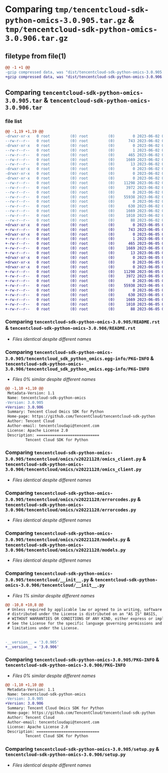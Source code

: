 # Comparing `tmp/tencentcloud-sdk-python-omics-3.0.905.tar.gz` & `tmp/tencentcloud-sdk-python-omics-3.0.906.tar.gz`

## filetype from file(1)

```diff
@@ -1 +1 @@
-gzip compressed data, was "dist/tencentcloud-sdk-python-omics-3.0.905.tar", last modified: Fri Jun  2 00:35:51 2023, max compression
+gzip compressed data, was "dist/tencentcloud-sdk-python-omics-3.0.906.tar", last modified: Mon Jun  5 00:39:35 2023, max compression
```

## Comparing `tencentcloud-sdk-python-omics-3.0.905.tar` & `tencentcloud-sdk-python-omics-3.0.906.tar`

### file list

```diff
@@ -1,19 +1,19 @@
-drwxr-xr-x   0 root         (0) root         (0)        0 2023-06-02 00:35:51.000000 tencentcloud-sdk-python-omics-3.0.905/
--rw-r--r--   0 root         (0) root         (0)      743 2023-06-02 00:35:51.000000 tencentcloud-sdk-python-omics-3.0.905/README.rst
-drwxr-xr-x   0 root         (0) root         (0)        0 2023-06-02 00:35:51.000000 tencentcloud-sdk-python-omics-3.0.905/tencentcloud_sdk_python_omics.egg-info/
--rw-r--r--   0 root         (0) root         (0)        1 2023-06-02 00:35:51.000000 tencentcloud-sdk-python-omics-3.0.905/tencentcloud_sdk_python_omics.egg-info/dependency_links.txt
--rw-r--r--   0 root         (0) root         (0)      465 2023-06-02 00:35:51.000000 tencentcloud-sdk-python-omics-3.0.905/tencentcloud_sdk_python_omics.egg-info/SOURCES.txt
--rw-r--r--   0 root         (0) root         (0)     1669 2023-06-02 00:35:51.000000 tencentcloud-sdk-python-omics-3.0.905/tencentcloud_sdk_python_omics.egg-info/PKG-INFO
--rw-r--r--   0 root         (0) root         (0)       13 2023-06-02 00:35:51.000000 tencentcloud-sdk-python-omics-3.0.905/tencentcloud_sdk_python_omics.egg-info/top_level.txt
-drwxr-xr-x   0 root         (0) root         (0)        0 2023-06-02 00:35:51.000000 tencentcloud-sdk-python-omics-3.0.905/tencentcloud/
-drwxr-xr-x   0 root         (0) root         (0)        0 2023-06-02 00:35:51.000000 tencentcloud-sdk-python-omics-3.0.905/tencentcloud/omics/
-drwxr-xr-x   0 root         (0) root         (0)        0 2023-06-02 00:35:51.000000 tencentcloud-sdk-python-omics-3.0.905/tencentcloud/omics/v20221128/
--rw-r--r--   0 root         (0) root         (0)    11298 2023-06-02 00:35:51.000000 tencentcloud-sdk-python-omics-3.0.905/tencentcloud/omics/v20221128/omics_client.py
--rw-r--r--   0 root         (0) root         (0)     3972 2023-06-02 00:35:51.000000 tencentcloud-sdk-python-omics-3.0.905/tencentcloud/omics/v20221128/errorcodes.py
--rw-r--r--   0 root         (0) root         (0)        0 2023-06-02 00:35:51.000000 tencentcloud-sdk-python-omics-3.0.905/tencentcloud/omics/v20221128/__init__.py
--rw-r--r--   0 root         (0) root         (0)    55938 2023-06-02 00:35:51.000000 tencentcloud-sdk-python-omics-3.0.905/tencentcloud/omics/v20221128/models.py
--rw-r--r--   0 root         (0) root         (0)        0 2023-06-02 00:35:51.000000 tencentcloud-sdk-python-omics-3.0.905/tencentcloud/omics/__init__.py
--rw-r--r--   0 root         (0) root         (0)      630 2023-06-02 00:35:51.000000 tencentcloud-sdk-python-omics-3.0.905/tencentcloud/__init__.py
--rw-r--r--   0 root         (0) root         (0)     1669 2023-06-02 00:35:51.000000 tencentcloud-sdk-python-omics-3.0.905/PKG-INFO
--rw-r--r--   0 root         (0) root         (0)     1010 2023-06-02 00:35:51.000000 tencentcloud-sdk-python-omics-3.0.905/setup.py
--rw-r--r--   0 root         (0) root         (0)       88 2023-06-02 00:35:51.000000 tencentcloud-sdk-python-omics-3.0.905/setup.cfg
+drwxr-xr-x   0 root         (0) root         (0)        0 2023-06-05 00:39:35.000000 tencentcloud-sdk-python-omics-3.0.906/
+-rw-r--r--   0 root         (0) root         (0)      743 2023-06-05 00:39:35.000000 tencentcloud-sdk-python-omics-3.0.906/README.rst
+drwxr-xr-x   0 root         (0) root         (0)        0 2023-06-05 00:39:35.000000 tencentcloud-sdk-python-omics-3.0.906/tencentcloud_sdk_python_omics.egg-info/
+-rw-r--r--   0 root         (0) root         (0)        1 2023-06-05 00:39:35.000000 tencentcloud-sdk-python-omics-3.0.906/tencentcloud_sdk_python_omics.egg-info/dependency_links.txt
+-rw-r--r--   0 root         (0) root         (0)      465 2023-06-05 00:39:35.000000 tencentcloud-sdk-python-omics-3.0.906/tencentcloud_sdk_python_omics.egg-info/SOURCES.txt
+-rw-r--r--   0 root         (0) root         (0)     1669 2023-06-05 00:39:35.000000 tencentcloud-sdk-python-omics-3.0.906/tencentcloud_sdk_python_omics.egg-info/PKG-INFO
+-rw-r--r--   0 root         (0) root         (0)       13 2023-06-05 00:39:35.000000 tencentcloud-sdk-python-omics-3.0.906/tencentcloud_sdk_python_omics.egg-info/top_level.txt
+drwxr-xr-x   0 root         (0) root         (0)        0 2023-06-05 00:39:35.000000 tencentcloud-sdk-python-omics-3.0.906/tencentcloud/
+drwxr-xr-x   0 root         (0) root         (0)        0 2023-06-05 00:39:35.000000 tencentcloud-sdk-python-omics-3.0.906/tencentcloud/omics/
+drwxr-xr-x   0 root         (0) root         (0)        0 2023-06-05 00:39:35.000000 tencentcloud-sdk-python-omics-3.0.906/tencentcloud/omics/v20221128/
+-rw-r--r--   0 root         (0) root         (0)    11298 2023-06-05 00:39:35.000000 tencentcloud-sdk-python-omics-3.0.906/tencentcloud/omics/v20221128/omics_client.py
+-rw-r--r--   0 root         (0) root         (0)     3972 2023-06-05 00:39:35.000000 tencentcloud-sdk-python-omics-3.0.906/tencentcloud/omics/v20221128/errorcodes.py
+-rw-r--r--   0 root         (0) root         (0)        0 2023-06-05 00:39:35.000000 tencentcloud-sdk-python-omics-3.0.906/tencentcloud/omics/v20221128/__init__.py
+-rw-r--r--   0 root         (0) root         (0)    55938 2023-06-05 00:39:35.000000 tencentcloud-sdk-python-omics-3.0.906/tencentcloud/omics/v20221128/models.py
+-rw-r--r--   0 root         (0) root         (0)        0 2023-06-05 00:39:35.000000 tencentcloud-sdk-python-omics-3.0.906/tencentcloud/omics/__init__.py
+-rw-r--r--   0 root         (0) root         (0)      630 2023-06-05 00:39:35.000000 tencentcloud-sdk-python-omics-3.0.906/tencentcloud/__init__.py
+-rw-r--r--   0 root         (0) root         (0)     1669 2023-06-05 00:39:35.000000 tencentcloud-sdk-python-omics-3.0.906/PKG-INFO
+-rw-r--r--   0 root         (0) root         (0)     1010 2023-06-05 00:39:35.000000 tencentcloud-sdk-python-omics-3.0.906/setup.py
+-rw-r--r--   0 root         (0) root         (0)       88 2023-06-05 00:39:35.000000 tencentcloud-sdk-python-omics-3.0.906/setup.cfg
```

### Comparing `tencentcloud-sdk-python-omics-3.0.905/README.rst` & `tencentcloud-sdk-python-omics-3.0.906/README.rst`

 * *Files identical despite different names*

### Comparing `tencentcloud-sdk-python-omics-3.0.905/tencentcloud_sdk_python_omics.egg-info/PKG-INFO` & `tencentcloud-sdk-python-omics-3.0.906/tencentcloud_sdk_python_omics.egg-info/PKG-INFO`

 * *Files 0% similar despite different names*

```diff
@@ -1,10 +1,10 @@
 Metadata-Version: 1.1
 Name: tencentcloud-sdk-python-omics
-Version: 3.0.905
+Version: 3.0.906
 Summary: Tencent Cloud Omics SDK for Python
 Home-page: https://github.com/TencentCloud/tencentcloud-sdk-python
 Author: Tencent Cloud
 Author-email: tencentcloudapi@tencent.com
 License: Apache License 2.0
 Description: ============================
         Tencent Cloud SDK for Python
```

### Comparing `tencentcloud-sdk-python-omics-3.0.905/tencentcloud/omics/v20221128/omics_client.py` & `tencentcloud-sdk-python-omics-3.0.906/tencentcloud/omics/v20221128/omics_client.py`

 * *Files identical despite different names*

### Comparing `tencentcloud-sdk-python-omics-3.0.905/tencentcloud/omics/v20221128/errorcodes.py` & `tencentcloud-sdk-python-omics-3.0.906/tencentcloud/omics/v20221128/errorcodes.py`

 * *Files identical despite different names*

### Comparing `tencentcloud-sdk-python-omics-3.0.905/tencentcloud/omics/v20221128/models.py` & `tencentcloud-sdk-python-omics-3.0.906/tencentcloud/omics/v20221128/models.py`

 * *Files identical despite different names*

### Comparing `tencentcloud-sdk-python-omics-3.0.905/tencentcloud/__init__.py` & `tencentcloud-sdk-python-omics-3.0.906/tencentcloud/__init__.py`

 * *Files 1% similar despite different names*

```diff
@@ -10,8 +10,8 @@
 # Unless required by applicable law or agreed to in writing, software
 # distributed under the License is distributed on an "AS IS" BASIS,
 # WITHOUT WARRANTIES OR CONDITIONS OF ANY KIND, either express or implied.
 # See the License for the specific language governing permissions and
 # limitations under the License.
 
 
-__version__ = '3.0.905'
+__version__ = '3.0.906'
```

### Comparing `tencentcloud-sdk-python-omics-3.0.905/PKG-INFO` & `tencentcloud-sdk-python-omics-3.0.906/PKG-INFO`

 * *Files 0% similar despite different names*

```diff
@@ -1,10 +1,10 @@
 Metadata-Version: 1.1
 Name: tencentcloud-sdk-python-omics
-Version: 3.0.905
+Version: 3.0.906
 Summary: Tencent Cloud Omics SDK for Python
 Home-page: https://github.com/TencentCloud/tencentcloud-sdk-python
 Author: Tencent Cloud
 Author-email: tencentcloudapi@tencent.com
 License: Apache License 2.0
 Description: ============================
         Tencent Cloud SDK for Python
```

### Comparing `tencentcloud-sdk-python-omics-3.0.905/setup.py` & `tencentcloud-sdk-python-omics-3.0.906/setup.py`

 * *Files identical despite different names*

